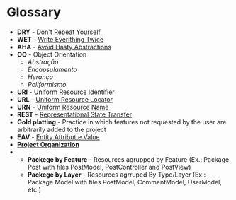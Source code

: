 # Glossary

* **DRY** - [Don't Repeat Yourself](https://en.wikipedia.org/wiki/Don%27t_repeat_yourself)
* **WET** - [Write Everithing Twice](https://dev.to/wuz/stop-trying-to-be-so-dry-instead-write-everything-twice-wet-5g33) 
* **AHA** - [Avoid Hasty Abstractions](https://kentcdodds.com/blog/aha-programming)
* **OO** - Object Orientation
  * *Abstração*
  * *Encapsulamento*
  * *Herança*
  * *Poliformismo*
* **URI** - [Uniform Resource Identifier](https://pt.wikipedia.org/wiki/URI)
* **URL** - [Uniform Resource Locator](https://pt.wikipedia.org/wiki/URL)
* **URN** - [Uniform Resource Name](https://pt.wikipedia.org/wiki/URN)
* **REST** - [Representational State Transfer](https://pt.wikipedia.org/wiki/REST)
* **Gold platting** - Practice in which features not requested by the user are arbitrarily added to the project
* **EAV** - [Entity Attributte Value](https://en.wikipedia.org/wiki/Entity%E2%80%93attribute%E2%80%93value_model)
* [**Project Organization**](https://medium.com/sahibinden-technology/package-by-layer-vs-package-by-feature-7e89cde2ae3a)
* * **Packege by Feature** - Resources agrupped by Feature (Ex.: Package Post with files PostModel, PostController and PostView)
  * **Packege by Layer** - Resources agrruped By Type/Layer (Ex.: Package Model with files PostModel, CommentModel, UserModel, etc.) 

